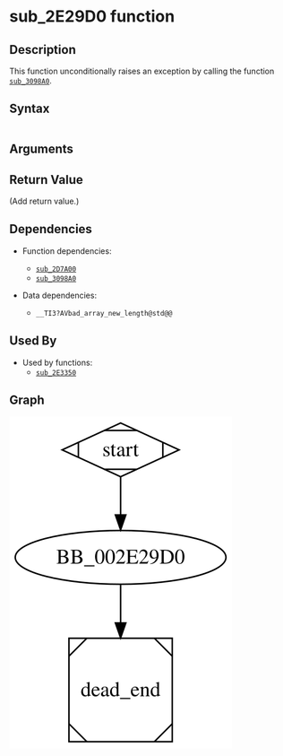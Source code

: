 # sub_2E29D0 function

## Description

This function unconditionally raises an exception by calling the function [`sub_3098A0`](sub_3098A0.md).

## Syntax

```c

```

## Arguments


## Return Value

(Add return value.)

## Dependencies

* Function dependencies:
  * [`sub_2D7A00`](sub_2D7A00.md)
  * [`sub_3098A0`](sub_3098A0.md)

* Data dependencies:
  * `__TI3?AVbad_array_new_length@std@@`

## Used By

* Used by functions:
  * [`sub_2E3350`](sub_2E3350.md)

## Graph

![sub_2E29D0 Graph](../svg/sub_2E29D0.svg "sub_2E29D0 Graph")

